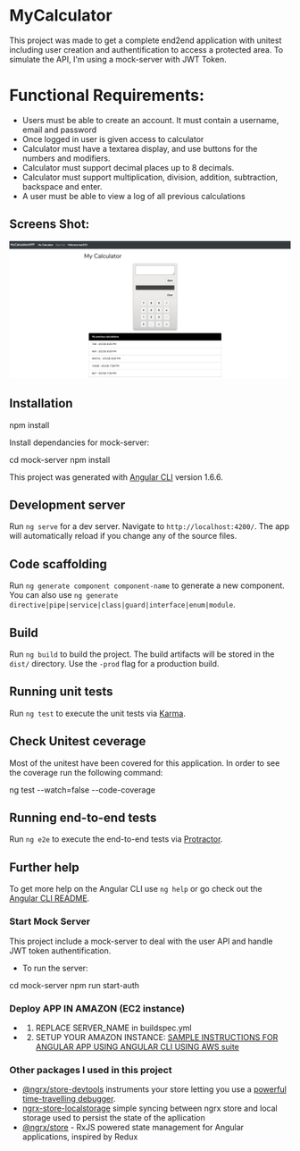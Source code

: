 # MyCalculator

This project was made to get a complete end2end application with unitest including user creation and authentification to access a protected area. To simulate the API, I'm using a mock-server with JWT Token.

# Functional   Requirements:
- Users   must   be   able   to   create   an   account.   It   must   contain   a   username,   email   and
password
- Once   logged   in   user   is   given   access   to   calculator
- Calculator   must   have   a   textarea   display,   and   use   buttons   for   the   numbers   and   modifiers.
- Calculator   must   support   decimal   places   up   to   8   decimals.
- Calculator   must   support   multiplication,   division,   addition,   subtraction,      backspace   and
enter.
- A   user   must   be   able   to   view   a   log   of   all   previous   calculations

## Screens Shot:

![Alt text](/screenshots/screen.png?raw=true "Add View")


## Installation 

npm install

Install dependancies for mock-server:

cd mock-server
npm install

This project was generated with [Angular CLI](https://github.com/angular/angular-cli) version 1.6.6.

## Development server

Run `ng serve` for a dev server. Navigate to `http://localhost:4200/`. The app will automatically reload if you change any of the source files.

## Code scaffolding

Run `ng generate component component-name` to generate a new component. You can also use `ng generate directive|pipe|service|class|guard|interface|enum|module`.

## Build

Run `ng build` to build the project. The build artifacts will be stored in the `dist/` directory. Use the `-prod` flag for a production build.

## Running unit tests

Run `ng test` to execute the unit tests via [Karma](https://karma-runner.github.io).

## Check Unitest ceverage

Most of the unitest have been covered for this application.
In order to see the coverage run the following command:

ng test --watch=false --code-coverage

## Running end-to-end tests

Run `ng e2e` to execute the end-to-end tests via [Protractor](http://www.protractortest.org/).

## Further help

To get more help on the Angular CLI use `ng help` or go check out the [Angular CLI README](https://github.com/angular/angular-cli/blob/master/README.md).


### Start Mock Server
This project include a mock-server to deal with the user API and handle JWT token authentification.

- To run the server:

cd mock-server
npm run start-auth

### Deploy APP IN AMAZON (EC2 instance)
- 1) REPLACE SERVER_NAME in buildspec.yml
- 2) SETUP YOUR AMAZON INSTANCE: [SAMPLE INSTRUCTIONS FOR ANGULAR APP USING ANGULAR CLI USING AWS suite](https://www.linkedin.com/pulse/create-angular-app-using-deploy-aws-suite-andr%C3%A9s-casta%C3%B1o/)


### Other packages I used in this project
- [@ngrx/store-devtools](https://github.com/ngrx/store-devtools) instruments your store letting you use a
[powerful time-travelling debugger](https://chrome.google.com/webstore/detail/redux-devtools/lmhkpmbekcpmknklioeibfkpmmfibljd?hl=en).
- [ngrx-store-localstorage](https://github.com/ngrx/router-store) simple syncing between ngrx store and local storage used to persist the state of the apllication 
- [@ngrx/store](./docs/store/README.md) - RxJS powered state management for Angular applications, inspired by Redux 
